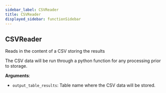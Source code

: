 ```yaml
---
sidebar_label: CSVReader
title: CSVReader
displayed_sidebar: functionSidebar
---
```


## CSVReader

Reads in the content of a CSV storing the results

The CSV data will be run through a python function for any processing prior to storage.

**Arguments**:

- `output_table_results`: Table name where the CSV data will be stored.

